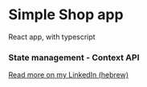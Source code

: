 # Simple Shop app

React app, with typescript

### State management - Context API

[Read more on my LinkedIn (hebrew)](https://www.linkedin.com/posts/zviki-zaks_react-redux-statemanagement-activity-6955567143937560576-ZJv3?utm_source=linkedin_share&utm_medium=member_desktop_web)
